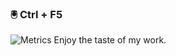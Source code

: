 ###  🖲 Ctrl + F5
![Metrics](https://metrics.lecoq.io/pacifiquem?template=classic&repositories.affiliations=&config.timezone=Africa%2FCairo)
Enjoy the taste of my work.
